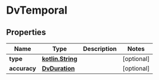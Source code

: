 # DvTemporal

## Properties
Name | Type | Description | Notes
------------ | ------------- | ------------- | -------------
**type** | [**kotlin.String**](.md) |  |  [optional]
**accuracy** | [**DvDuration**](DvDuration.md) |  |  [optional]
